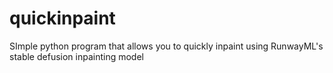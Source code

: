 # quickinpaint
 SImple python program that allows you to quickly inpaint using RunwayML's stable defusion inpainting model
